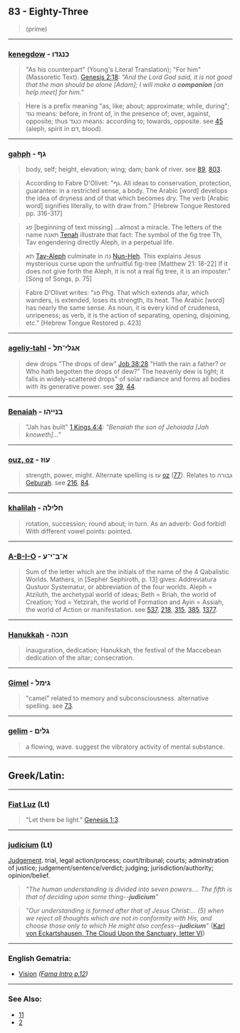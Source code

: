 ## 83 - Eighty-Three
> (prime)

---

### [kenegdow](/keys/KNGDV) - כנגדו
> "As his counterpart" (Young's Literal Translation); "For him" (Massoretic Text). [Genesis 2:18](http://biblehub.com/genesis/2-18.htm): *"And the Lord God said, it is not good that the man should be alone [Adam]; I will make a **companion** [an help meet] for him."*

> Here is a prefix meaning "as, like; about; approximate; while, during"; נגד means: before, in front of, in the presence of; over, against, opposite; thus כנגד means: according to; towards, opposite. see [45](45) (aleph, spirit in דם, blood).

---

### [gahph](/keys/GP) - גף
> body, self; height, elevation; wing; dam; bank of river. see [89](89), [803](803).

> According to Fabre D'Olivet: "גף. All ideas to conservation, protection, guarantee: in a restricted sense, a body. The Arabic [word] develops the idea of dryness and of that which becomes dry. The verb [Arabic word] signifies literally, to with draw from." [Hebrew Tongue Restored pp. 316-317]

> פג [beginning of text missing] ...almost a miracle. The letters of the name תאנה [Tenah](/keys/ThANH) illustrate that fact: The symbol of the fig tree Th, Tav engendering directly Aleph, in a perpetual life.

> תא [Tav-Aleph](/keys/ThA) culminate in נה [Nun-Heh](/keys/NH). This explains Jesus mysterious curse upon the unfruitful fig-tree [Matthew 21: 18-22] If it does not give forth the Aleph, it is not a real fig tree, it is an imposter." [Song of Songs, p. 75]

> Fabre D'Olivet writes: "פג Phg. That which extends afar, which wanders, is extended, loses its strength, its heat. The Arabic [word] has nearly the same sense. As noun, it is every kind of crudeness, unripeness; as verb, it is the action of separating, opening, disjoining, etc." [Hebrew Tongue Restored p. 423]

---

### [ageliy-tahl](/keys/AGLI-TL) - אגלי־תל
> dew drops "The drops of dew" [Job 38:28](http://biblehub.com/job/38-28.htm) "Hath the rain a father? or Who hath begotten the drops of dew?" The heavenly dew is light; it falls in widely-scattered drops" of solar radiance and forms all bodies with its generative power. see [39](39), [44](44).

---

### [Benaiah](/keys/BNIIHV) - בנייהו
> "Jah has built" [1 Kings 4:4](http://biblehub.com/1_kings/4-4.htm): *"Benaiah the son of Jehoiada [Jah knoweth]..."*

---

### [ouz, oz](/keys/OVZ) - עוז
> strength, power, might. Alternate spelling is עז [oz](/keys/OZ) ([77](77)). Relates to גבורה [Geburah](/keys/GVBRH). see [216](216), [84](84).

---

### [khalilah](/keys/ChLILH) - חלילה
> rotation, succession; round about; in turn. As an adverb: God forbid! With different vowel points: pointed.

---

### [A-B-I-O](/keys/A-B-I-O) - א־ב־י־ע
> Sum of the letter which are the initials of the name of the 4 Qabalistic Worlds. Mathers, in [Sepher Sephiroth, p. 13] gives: Addreviatura Qustuor Systematur, or abbreviation of the four worlds. Aleph = Atziluth, the archetypal world of ideas; Beth = Briah, the world of Creation; Yod = Yetzirah, the world of Formation and Ayin = Assiah, the world of Action or manifestation. see [537](537), [218](218), [315](315), [385](385), [1377](1377).

---

### [Hanukkah](/keys/ChNKH) - חנכה
> inauguration, dedication; Hanukkah, the festival of the Maccebean dedication of the altar; consecration.

---

### [Gimel](/keys/GIML) - גימל
> "camel" related to memory and subconsciousness. alternative spelling. see [73](73).

---

### [gelim](/keys/GLIM) - גלים
> a flowing, wave. suggest the vibratory activity of mental substance.

---

## Greek/Latin:

---

### [Fiat Luz](/latin?word=Fiat+Luz) (Lt)
> "Let there be light." [Genesis 1:3](http://biblehub.com/genesis/1-3.htm).

---

### [judicium](/latin?word=judicium) (Lt)
[Judgement](http://archives.nd.edu/cgi-bin/wordz.pl?keyword=judicium). trial, legal action/process; court/tribunal; courts; adminstration of justice; judgement/sentence/verdict; judging; jurisdiction/authority; opinion/belief.

> *"The human understanding is divided into seven powers.... The fifth is that of deciding upon some thing--**judicium**"*

> *"Our understanding is formed after that of Jesus Christ:... (5) when we reject all thoughts which are not in conformity with His, and choose those only to which He might also confess--**judicium**"* {[Karl von Eckartshausen, The Cloud Upon the Sanctuary, letter VI](cloud-upon-sanctuary)}

---

### English Gematria:

- [Vision](/english?word=Vision) *([Fama Intro p.12](https://archive.org/stream/fameconfessionof00vaug#page/n12/mode/2up))*

---

### See Also:

- [11](11)
- [2](2)
